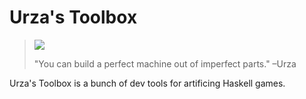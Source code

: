 Urza's Toolbox
==============
> <img src="https://raw2.github.com/schell/urzas-toolbox/master/assets/perfect_machine.jpg" />
>
> "You can build a perfect machine out of imperfect parts." 
> –Urza

Urza's Toolbox is a bunch of dev tools for artificing Haskell games.

